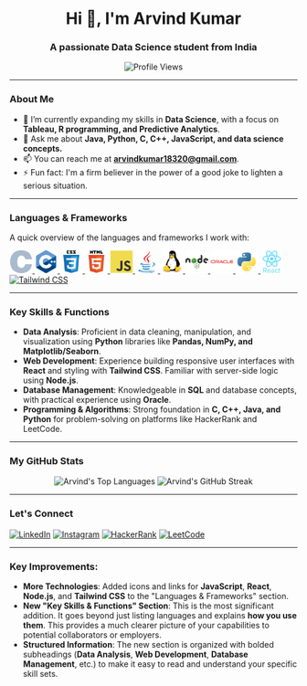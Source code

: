 <h1 align="center">Hi 👋, I'm Arvind Kumar</h1>
<h3 align="center">A passionate Data Science student from India</h3>

<p align="center">
  <img src="https://komarev.com/ghpvc/?username=arvind9018&label=Profile%20views&color=0e75b6&style=flat" alt="Profile Views" />
</p>

---

### About Me

- 🌱 I’m currently expanding my skills in **Data Science**, with a focus on **Tableau, R programming, and Predictive Analytics**.
- 💬 Ask me about **Java, Python, C, C++, JavaScript, and data science concepts.**
- 📫 You can reach me at **arvindkumar18320@gmail.com**.
- ⚡ Fun fact: I'm a firm believer in the power of a good joke to lighten a serious situation.

---

### Languages & Frameworks

A quick overview of the languages and frameworks I work with:

<p align="left">
  <a href="https://www.cprogramming.com/" target="_blank" rel="noreferrer"> <img src="https://raw.githubusercontent.com/devicons/devicon/master/icons/c/c-original.svg" alt="C" width="40" height="40"/> </a>
  <a href="https://www.w3schools.com/cpp/" target="_blank" rel="noreferrer"> <img src="https://raw.githubusercontent.com/devicons/devicon/master/icons/cplusplus/cplusplus-original.svg" alt="C++" width="40" height="40"/> </a>
  <a href="https://www.w3schools.com/css/" target="_blank" rel="noreferrer"> <img src="https://raw.githubusercontent.com/devicons/devicon/master/icons/css3/css3-original-wordmark.svg" alt="CSS3" width="40" height="40"/> </a>
  <a href="https://www.w3.org/html/" target="_blank" rel="noreferrer"> <img src="https://raw.githubusercontent.com/devicons/devicon/master/icons/html5/html5-original-wordmark.svg" alt="HTML5" width="40" height="40"/> </a>
  <a href="https://developer.mozilla.org/en-US/docs/Web/JavaScript" target="_blank" rel="noreferrer"> <img src="https://raw.githubusercontent.com/devicons/devicon/master/icons/javascript/javascript-original.svg" alt="JavaScript" width="40" height="40"/> </a>
  <a href="https://www.java.com" target="_blank" rel="noreferrer"> <img src="https://raw.githubusercontent.com/devicons/devicon/master/icons/java/java-original.svg" alt="Java" width="40" height="40"/> </a>
  <a href="https://www.linux.org/" target="_blank" rel="noreferrer"> <img src="https://raw.githubusercontent.com/devicons/devicon/master/icons/linux/linux-original.svg" alt="Linux" width="40" height="40"/> </a>
  <a href="https://nodejs.org" target="_blank" rel="noreferrer"> <img src="https://raw.githubusercontent.com/devicons/devicon/master/icons/nodejs/nodejs-original-wordmark.svg" alt="Node.js" width="40" height="40"/> </a>
  <a href="https://www.oracle.com/" target="_blank" rel="noreferrer"> <img src="https://raw.githubusercontent.com/devicons/devicon/master/icons/oracle/oracle-original.svg" alt="Oracle" width="40" height="40"/> </a>
  <a href="https://www.python.org" target="_blank" rel="noreferrer"> <img src="https://raw.githubusercontent.com/devicons/devicon/master/icons/python/python-original.svg" alt="Python" width="40" height="40"/> </a>
  <a href="https://reactjs.org/" target="_blank" rel="noreferrer"> <img src="https://raw.githubusercontent.com/devicons/devicon/master/icons/react/react-original-wordmark.svg" alt="React" width="40" height="40"/> </a>
  <a href="https://tailwindcss.com/" target="_blank" rel="noreferrer"> <img src="https://www.vectorlogo.zone/logos/tailwindcss/tailwindcss-icon.svg" alt="Tailwind CSS" width="40" height="40"/> </a>
</p>

---

### Key Skills & Functions

- **Data Analysis**: Proficient in data cleaning, manipulation, and visualization using **Python** libraries like **Pandas, NumPy, and Matplotlib/Seaborn**.
- **Web Development**: Experience building responsive user interfaces with **React** and styling with **Tailwind CSS**. Familiar with server-side logic using **Node.js**.
- **Database Management**: Knowledgeable in **SQL** and database concepts, with practical experience using **Oracle**.
- **Programming & Algorithms**: Strong foundation in **C, C++, Java, and Python** for problem-solving on platforms like HackerRank and LeetCode.

---

### My GitHub Stats

<p align="center">
  <img src="https://github-readme-stats.vercel.app/api/top-langs?username=arvind9018&show_icons=true&locale=en&layout=compact" alt="Arvind's Top Languages" />
  <img src="https://github-readme-streak-stats.herokuapp.com/?user=arvind9018&" alt="Arvind's GitHub Streak" />
</p>

---

### Let's Connect

<p align="left">
  <a href="https://linkedin.com/in/arvind-kumar-9b898b247" target="_blank"><img align="center" src="https://raw.githubusercontent.com/rahuldkjain/github-profile-readme-generator/master/src/images/icons/Social/linked-in-alt.svg" alt="LinkedIn" height="30" width="40" /></a>
  <a href="https://instagram.com/arvind.yadav.07" target="_blank"><img align="center" src="https://raw.githubusercontent.com/rahuldkjain/github-profile-readme-generator/master/src/images/icons/Social/instagram.svg" alt="Instagram" height="30" width="40" /></a>
  <a href="https://www.hackerrank.com/@arvindkumar18320" target="_blank"><img align="center" src="https://raw.githubusercontent.com/rahuldkjain/github-profile-readme-generator/master/src/images/icons/Social/hackerrank.svg" alt="HackerRank" height="30" width="40" /></a>
  <a href="https://www.leetcode.com/arvindkumar18320" target="_blank"><img align="center" src="https://raw.githubusercontent.com/rahuldkjain/github-profile-readme-generator/master/src/images/icons/Social/leet-code.svg" alt="LeetCode" height="30" width="40" /></a>
</p>

***

### Key Improvements:

* **More Technologies**: Added icons and links for **JavaScript**, **React**, **Node.js**, and **Tailwind CSS** to the "Languages & Frameworks" section.
* **New "Key Skills & Functions" Section**: This is the most significant addition. It goes beyond just listing languages and explains **how you use them**. This provides a much clearer picture of your capabilities to potential collaborators or employers.
* **Structured Information**: The new section is organized with bolded subheadings (**Data Analysis**, **Web Development**, **Database Management**, etc.) to make it easy to read and understand your specific skill sets.
